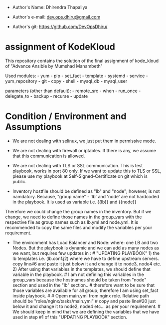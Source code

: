 - Author's Name: Dhirendra Thapaliya

- Author's e-mail: dev.ops.dhiru@gmail.com

- Author's git: https://github.com/DevOpsDhiru/

# assignment of KodeKloud
This repository contains the solution of the final assignment of kode_kloud of "Advance Ansible by Mumshad Manambeth" 

Used modules:
    - yum
    - pip
    - set_fact
    - template
    - systemd
    - service
    - yum_repository
    - git
    - copy
    - shell
    - mysql_db
    - mysql_user

parameters (other than default):
    - remote_src
    - when
    - run_once
    - delegate_to
    - backup
    - recurse
    - update

# Condition / Environment and Assumptions
*   We are not dealing with selinux, we just put them in permissive mode.
*   We are not dealing with firewall or iptables. If there is any, we assume that this communication is allowed.
*   We are not dealing with TLS or SSL communication. This is test playbook, works in port 80 only.
    If we want to update this to TLS or SSL, please use my playbook at Self-Signed-Certificate on git which is public. 
    
*   Inventory hostfile should be defined as "lb" and "node"; however, is not namdatory. Because, "group name" - 'lb' and 'node' are not hardcoded in the playbook. 
    It is used as   variable i.e. {{lb}} and {{node}}

Therefore we could change the group names in the inventory. But if we change, we need to define those names in the group_vars with the respective file as group names such as lb.yml and node.yml. It is recommended to copy the same files and modify the variables per your requirement.


* The environment has Load Balancer and Node: 
    where: one LB and two Nodes.
           But the playbook is dynamic and we can add as many nodes as we want, but requires few updates in :
           # "UPDATING PLAYBOOK"
                1) the lb templates i.e. (lb.conf.j2) where we have to define upstream servers. copy line#6 and paste it just below it and change it to node3, node4 etc.
                2) After using that variables in the templates, we should define that variable in the playbook.
                #           I am not defining this variables in the group_vars because the hostnames should be taken from "node" section and used in the "lb" section..
                #           therefore want to be sure that those variables are available for all group; therefore I am using set_fact inside playbook.
                #
                #           Opem main.yml from nginx role. Relative path should be "roles/nginx/tasks/main.yml"
                #               copy and paste line#20 just below it and change it to node2, node4 etc... as per your requirement. 
                #               We should keep in mind that we are defining the variables that we have used in step #1 of this "UPDATING PLAYBOOK" section.

